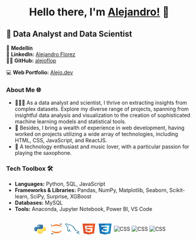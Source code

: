 <h1 align="center">Hello there, I'm <a href="https://www.linkedin.com/in/alejandroflorezl/">Alejandro!</a> 👋</h1>

## 🚀 Data Analyst and Data Scientist

📍 **Medellín**  
🔗 **LinkedIn:** [Alejandro Florez](https://www.linkedin.com/in/alejandroflorezl/?locale=en_US)  
👨‍💻 **GitHub:** [alejoflop](https://github.com/alejoflop)

💻 **Web Portfolio:** [Alejo.dev]([https://github.com/alejoflop](https://dev-alejo.vercel.app/))

### About Me 🌐
- 👨🏽‍💻 As a data analyst and scientist, I thrive on extracting insights from complex datasets. Explore my diverse range of projects, spanning from insightful data analysis and visualization to the creation of sophisticated machine learning models and statistical tools.
- 📲 Besides, I bring a wealth of experience in web development, having worked on projects utilizing a wide array of technologies, including HTML, CSS, JavaScript, and ReactJS.
- 🎷 A technology enthusiast and music lover, with a particular passion for playing the saxophone.

### Tech Toolbox 🛠️
- **Languages:** Python, SQL, JavaScript
- **Frameworks & Libraries:** Pandas, NumPy, Matplotlib, Seaborn, Scikit-learn, SciPy, Surprise, XGBoost
- **Databases:** MySQL
- **Tools:** Anaconda, Jupyter Notebook, Power BI, VS Code

<div style="display: inline_block" align="center"><br>
  <img align="center" alt="Python" height="30" width="40" src="https://raw.githubusercontent.com/devicons/devicon/master/icons/python/python-original.svg">
  <img align="center" alt="Jupyter" height="30" width="40" src="https://raw.githubusercontent.com/devicons/devicon/master/icons/jupyter/jupyter-original.svg">
  <img align="center" alt="SQL" height="30" width="40" src="https://raw.githubusercontent.com/devicons/devicon/master/icons/mysql/mysql-original.svg">
  <img align="center" alt="HTML" height="30" width="40" src="https://raw.githubusercontent.com/devicons/devicon/master/icons/html5/html5-original.svg">
  <img align="center" alt="CSS" height="30" width="40" src="https://raw.githubusercontent.com/devicons/devicon/master/icons/css3/css3-original.svg">
  <img align="center" alt="CSS" height="30" width="30" src="https://user-images.githubusercontent.com/25181517/117447155-6a868a00-af3d-11eb-9cfe-245df15c9f3f.png">
  <img align="center" alt="CSS" height="30" width="30" src="https://user-images.githubusercontent.com/25181517/183897015-94a058a6-b86e-4e42-a37f-bf92061753e5.png">
  <img align="center" alt="CSS" height="30" width="30" src="https://user-images.githubusercontent.com/25181517/192108891-d86b6220-e232-423a-bf5f-90903e6887c3.png">
</div>
